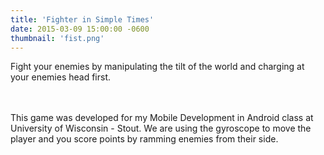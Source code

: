 ```yaml
---
title: 'Fighter in Simple Times'
date: 2015-03-09 15:00:00 -0600
thumbnail: 'fist.png'
---
```

Fight your enemies by manipulating the tilt of the world and charging at your enemies head first.
<!-- more -->
<br/><br/>
This game was developed for my Mobile Development in Android class at University of Wisconsin - Stout. We are using the gyroscope to move the player and you score points by ramming enemies from their side.